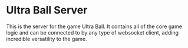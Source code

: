 # Ultra Ball Server

This is the server for the game Ultra Ball. It contains all of the core game logic and can be connected to by any type of websocket client, adding incredible versatility to the game.
